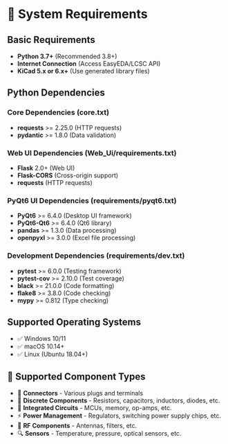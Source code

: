 # 📝 System Requirements

## Basic Requirements
- **Python 3.7+** (Recommended 3.8+)
- **Internet Connection** (Access EasyEDA/LCSC API)
- **KiCad 5.x or 6.x+** (Use generated library files)

## Python Dependencies

### Core Dependencies (core.txt)
- **requests** >= 2.25.0 (HTTP requests)
- **pydantic** >= 1.8.0 (Data validation)

### Web UI Dependencies (Web_Ui/requirements.txt)
- **Flask** 2.0+ (Web UI)
- **Flask-CORS** (Cross-origin support)
- **requests** (HTTP requests)

### PyQt6 UI Dependencies (requirements/pyqt6.txt)
- **PyQt6** >= 6.4.0 (Desktop UI framework)
- **PyQt6-Qt6** >= 6.4.0 (Qt6 library)
- **pandas** >= 1.3.0 (Data processing)
- **openpyxl** >= 3.0.0 (Excel file processing)

### Development Dependencies (requirements/dev.txt)
- **pytest** >= 6.0.0 (Testing framework)
- **pytest-cov** >= 2.10.0 (Test coverage)
- **black** >= 21.0.0 (Code formatting)
- **flake8** >= 3.8.0 (Code checking)
- **mypy** >= 0.812 (Type checking)

## Supported Operating Systems
- ✅ Windows 10/11
- ✅ macOS 10.14+
- ✅ Linux (Ubuntu 18.04+)

## 🎯 Supported Component Types

- 🔌 **Connectors** - Various plugs and terminals
- 🔧 **Discrete Components** - Resistors, capacitors, inductors, diodes, etc.
- 💾 **Integrated Circuits** - MCUs, memory, op-amps, etc.
- ⚡ **Power Management** - Regulators, switching power supply chips, etc.
- 📡 **RF Components** - Antennas, filters, etc.
- 🔍 **Sensors** - Temperature, pressure, optical sensors, etc.